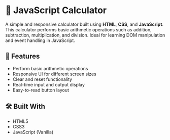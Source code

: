 # 🧮 JavaScript Calculator

A simple and responsive calculator built using **HTML**, **CSS**, and **JavaScript**. This calculator performs basic arithmetic operations such as addition, subtraction, multiplication, and division. Ideal for learning DOM manipulation and event handling in JavaScript.

## 🚀 Features

- Perform basic arithmetic operations
- Responsive UI for different screen sizes
- Clear and reset functionality
- Real-time input and output display
- Easy-to-read button layout

## 🛠️ Built With

- HTML5
- CSS3
- JavaScript (Vanilla)



